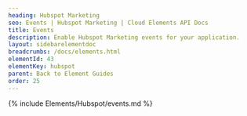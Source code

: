 ```yaml
---
heading: Hubspot Marketing
seo: Events | Hubspot Marketing | Cloud Elements API Docs
title: Events
description: Enable Hubspot Marketing events for your application.
layout: sidebarelementdoc
breadcrumbs: /docs/elements.html
elementId: 43
elementKey: hubspot
parent: Back to Element Guides
order: 25
---
```


{% include Elements/Hubspot/events.md %}
